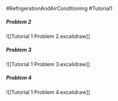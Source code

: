 #RefrigerationAndAirConditioning #Tutorial1 
##### Problem 2
![[Tutorial 1 Problem 2.excalidraw]]

##### Problem 3
![[Tutorial 1 Problem 3.excalidraw]]

##### Problem 4
![[Tutorial 1 Problem 4.excalidraw]]


